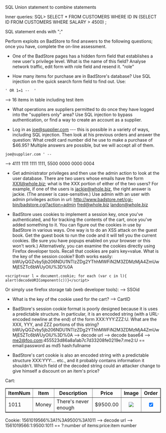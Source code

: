 SQL Union statement to combine statements

Inner queries:
SQL> SELECT * 
   FROM CUSTOMERS 
   WHERE ID IN (SELECT ID 
         FROM CUSTOMERS 
         WHERE SALARY > 4500) ;

SQL statement ends with ";"

Perform exploits on BadStore to find answers to the following questions; once you have, complete the on-line assessment.

* One of the BadStore pages has a hidden form field that establishes a new user's privilege level. What is the name of this field?
  Analyse network traffic, edit form with role field and resend it.
  "role"

* How many items for purchase are in BadStore's database? Use SQL injection on the quick search form field to find out.
  Use: 
```
' OR 1=1 --  '
```
--> 16 items in table including test item

* What operations are suppliers permitted to do once they have logged into the "suppliers only" area? Use SQL injection to bypass authentication, or find a way to create an account as a supplier.

* Log in as joe@supplier.com --- this is possible in a variety of ways, including SQL injection. Then look at his previous orders and answer the question: What credit card number did he use to make a purchase of $46.95? Multiple answers are possible, but we will accept all of them.
```
joe@supplier.com ' -- 
```
--> 4111 1111 1111 1111, 5500 0000 0000 0004

* Get administrator privileges and then use the admin action to look at the user database. There are two users whose emails have the form XXX@whole.biz; what is the XXX portion of either of the two users? For example, if one of the users is jackie@whole.biz, the right answer is jackie. (The answer is case-sensitive.)
Use admin with an user with admin privileges action in url: http://www.badstore.net/cgi-bin/badstore.cgi?action=admin
fred@whole.biz
landon@whole.biz

* BadStore uses cookies to implement a session key, once you've authenticated, and for tracking the contents of the cart, once you've added something to it. You can figure out the cookies in use by BadStore in various ways. One way is to do an XSS attack on the guest book. Get the guest book to run the code <script>alert(document.cookie)</script> and it will tell you the current cookies. (Be sure you have popups enabled on your browser or this won't work.) Alternatively, you can examine the cookies directly using Firefox developer tools. Recall that cookies are pairs key=value. What is the key of the session cookie?
Both works easily: bWUyQGZvby5jb206NDU1NTIzZDg2YThhMWFiN2M3ZDMzMjA4ZmUwMjE5ZTc6bWUyOlU%3D%0A
```
<script>var l = document.cookie; for each (var c in l){ alert(decodeURIComponent(c))}</script>
```
Or simply use firefox storage tab (web developer tools):
--> SSOid

* What is the key of the cookie used for the cart?
--> CartID

* BadStore's session cookie format is poorly designed because it is uses a predictable structure. In particular, it is an encoded string (with a URL-encoded newline at the end) of the form XXX:YYY:ZZZ:U. What are the XXX, YYY, and ZZZ portions of this string?
bWUyQGZvby5jb206NDU1NTIzZDg2YThhMWFiN2M3ZDMzMjA4ZmUwMjE5ZTc6bWUyOlU%3D%0A --> decode url --> decode base64 --> me2@foo.com:455523d86a8a1ab7c7d33208fe0219e7:me2:U == email:password as md5 hash:fullname

* BadStore's cart cookie is also an encoded string with a predictable structure XXX:YYY:... etc., and it probably contains information it shouldn't. Which field of the decoded string could an attacker change to give himself a discount on an item's price?

Cart:
<TABLE BORDER=1><TR><TH>ItemNum</TH> <TH>Item</TH> <TH>Description</TH> <TH>Price</TH> <TH>Image</TH> <TH>Order</TH></TR><TR><TD>1011</TD> <TD>Money</TD> <TD>There's never enough</TD> <TD>$9500.00</TD> <TD ALIGN="CENTER"><IMG SRC=/images/1011.jpg></TD> <TD ALIGN="CENTER"><INPUT type=checkbox checked name='cartitem' value=1011></TD></TR></TABLE>
Cookie: 
1561019566%3A1%3A9500%3A1011 --> decode url --> 1561019566:1:9500:1011 == ?:number of items:price:item number
